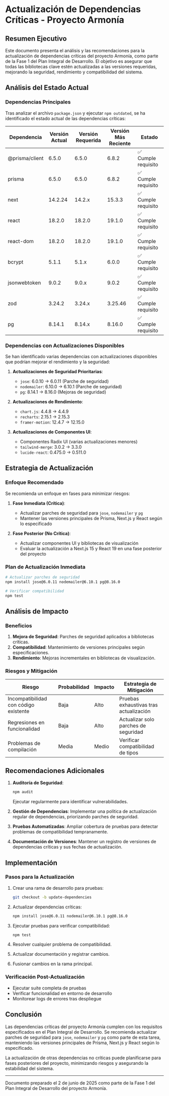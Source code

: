# Actualización de Dependencias Críticas - Proyecto Armonía

## Resumen Ejecutivo

Este documento presenta el análisis y las recomendaciones para la actualización de dependencias críticas del proyecto Armonía, como parte de la Fase 1 del Plan Integral de Desarrollo. El objetivo es asegurar que todas las bibliotecas clave estén actualizadas a las versiones requeridas, mejorando la seguridad, rendimiento y compatibilidad del sistema.

## Análisis del Estado Actual

### Dependencias Principales

Tras analizar el archivo `package.json` y ejecutar `npm outdated`, se ha identificado el estado actual de las dependencias críticas:

| Dependencia | Versión Actual | Versión Requerida | Versión Más Reciente | Estado |
|-------------|----------------|-------------------|----------------------|--------|
| @prisma/client | 6.5.0 | 6.5.0 | 6.8.2 | ✅ Cumple requisito |
| prisma | 6.5.0 | 6.5.0 | 6.8.2 | ✅ Cumple requisito |
| next | 14.2.24 | 14.2.x | 15.3.3 | ✅ Cumple requisito |
| react | 18.2.0 | 18.2.0 | 19.1.0 | ✅ Cumple requisito |
| react-dom | 18.2.0 | 18.2.0 | 19.1.0 | ✅ Cumple requisito |
| bcrypt | 5.1.1 | 5.1.x | 6.0.0 | ✅ Cumple requisito |
| jsonwebtoken | 9.0.2 | 9.0.x | 9.0.2 | ✅ Cumple requisito |
| zod | 3.24.2 | 3.24.x | 3.25.46 | ✅ Cumple requisito |
| pg | 8.14.1 | 8.14.x | 8.16.0 | ✅ Cumple requisito |

### Dependencias con Actualizaciones Disponibles

Se han identificado varias dependencias con actualizaciones disponibles que podrían mejorar el rendimiento y la seguridad:

1. **Actualizaciones de Seguridad Prioritarias**:
   - `jose`: 6.0.10 → 6.0.11 (Parche de seguridad)
   - `nodemailer`: 6.10.0 → 6.10.1 (Parche de seguridad)
   - `pg`: 8.14.1 → 8.16.0 (Mejoras de seguridad)

2. **Actualizaciones de Rendimiento**:
   - `chart.js`: 4.4.8 → 4.4.9
   - `recharts`: 2.15.1 → 2.15.3
   - `framer-motion`: 12.4.7 → 12.15.0

3. **Actualizaciones de Componentes UI**:
   - Componentes Radix UI (varias actualizaciones menores)
   - `tailwind-merge`: 3.0.2 → 3.3.0
   - `lucide-react`: 0.475.0 → 0.511.0

## Estrategia de Actualización

### Enfoque Recomendado

Se recomienda un enfoque en fases para minimizar riesgos:

1. **Fase Inmediata (Crítica)**:
   - Actualizar parches de seguridad para `jose`, `nodemailer` y `pg`
   - Mantener las versiones principales de Prisma, Next.js y React según lo especificado

2. **Fase Posterior (No Crítica)**:
   - Actualizar componentes UI y bibliotecas de visualización
   - Evaluar la actualización a Next.js 15 y React 19 en una fase posterior del proyecto

### Plan de Actualización Inmediata

```bash
# Actualizar parches de seguridad
npm install jose@6.0.11 nodemailer@6.10.1 pg@8.16.0

# Verificar compatibilidad
npm test
```

## Análisis de Impacto

### Beneficios

1. **Mejora de Seguridad**: Parches de seguridad aplicados a bibliotecas críticas.
2. **Compatibilidad**: Mantenimiento de versiones principales según especificaciones.
3. **Rendimiento**: Mejoras incrementales en bibliotecas de visualización.

### Riesgos y Mitigación

| Riesgo | Probabilidad | Impacto | Estrategia de Mitigación |
|--------|-------------|---------|--------------------------|
| Incompatibilidad con código existente | Baja | Alto | Pruebas exhaustivas tras actualización |
| Regresiones en funcionalidad | Baja | Alto | Actualizar solo parches de seguridad |
| Problemas de compilación | Media | Medio | Verificar compatibilidad de tipos |

## Recomendaciones Adicionales

1. **Auditoría de Seguridad**:
   ```bash
   npm audit
   ```
   Ejecutar regularmente para identificar vulnerabilidades.

2. **Gestión de Dependencias**:
   Implementar una política de actualización regular de dependencias, priorizando parches de seguridad.

3. **Pruebas Automatizadas**:
   Ampliar cobertura de pruebas para detectar problemas de compatibilidad tempranamente.

4. **Documentación de Versiones**:
   Mantener un registro de versiones de dependencias críticas y sus fechas de actualización.

## Implementación

### Pasos para la Actualización

1. Crear una rama de desarrollo para pruebas:
   ```bash
   git checkout -b update-dependencies
   ```

2. Actualizar dependencias críticas:
   ```bash
   npm install jose@6.0.11 nodemailer@6.10.1 pg@8.16.0
   ```

3. Ejecutar pruebas para verificar compatibilidad:
   ```bash
   npm test
   ```

4. Resolver cualquier problema de compatibilidad.

5. Actualizar documentación y registrar cambios.

6. Fusionar cambios en la rama principal.

### Verificación Post-Actualización

- Ejecutar suite completa de pruebas
- Verificar funcionalidad en entorno de desarrollo
- Monitorear logs de errores tras despliegue

## Conclusión

Las dependencias críticas del proyecto Armonía cumplen con los requisitos especificados en el Plan Integral de Desarrollo. Se recomienda actualizar parches de seguridad para `jose`, `nodemailer` y `pg` como parte de esta tarea, manteniendo las versiones principales de Prisma, Next.js y React según lo especificado.

La actualización de otras dependencias no críticas puede planificarse para fases posteriores del proyecto, minimizando riesgos y asegurando la estabilidad del sistema.

---

Documento preparado el 2 de junio de 2025 como parte de la Fase 1 del Plan Integral de Desarrollo del proyecto Armonía.
